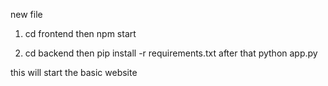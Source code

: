 new file
1) cd frontend
then npm start

2) cd backend
then pip install -r requirements.txt
after that python app.py


this will start the basic website
